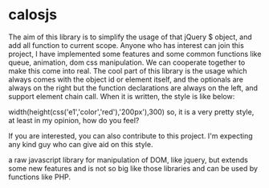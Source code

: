 # calosjs
The aim of this library is to simplify the usage of that jQuery $ object, and add all function to current scope.
Anyone who has interest can join this project, I have implemented some features and some common functions like queue, animation,
dom css manipulation. We can cooperate together to make this come into real.
The cool part of this library is the usage which always comes with the object id or element itself, and the optionals are always on the right but the function declarations are always on the left, and support element chain call.
When it is written, the style is like below:

width(height(css('e1','color','red'),'200px'),300)
so, it is a very pretty style, at least in my opinion, how do you feel?

If you are interested, you can also contribute to this project.
I'm expecting any kind guy who can give aid on this style.

a raw javascript library for manipulation of DOM, like jquery, but extends some new features and is not so big like those libraries and can be used by functions like PHP.
